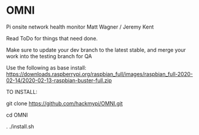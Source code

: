 # OMNI
Pi onsite network health monitor
Matt Wagner / Jeremy Kent


Read ToDo for things that need done.

Make sure to update your dev branch to the latest stable, and merge your work into the testing branch for QA

Use the following as base install:
https://downloads.raspberrypi.org/raspbian_full/images/raspbian_full-2020-02-14/2020-02-13-raspbian-buster-full.zip


TO INSTALL:

git clone https://github.com/hackmypi/OMNI.git

cd OMNI

. ./install.sh
